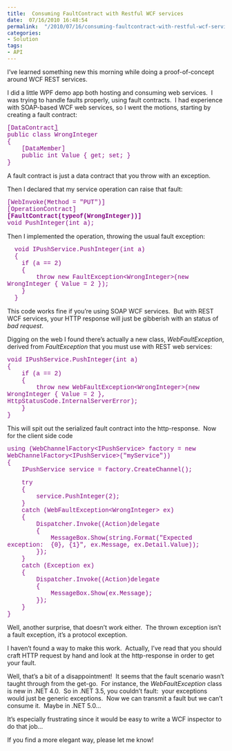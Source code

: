 ```yaml
---
title:  Consuming FaultContract with Restful WCF services
date:  07/16/2010 16:48:54
permalink:  "/2010/07/16/consuming-faultcontract-with-restful-wcf-services/"
categories:
- Solution
tags:
- API
---
```

<p>I’ve learned something new this morning while doing a proof-of-concept around WCF REST services.</p>  <p>I did a little WPF demo app both hosting and consuming web services.&#160; I was trying to handle faults properly, using fault contracts.&#160; I had experience with SOAP-based WCF web services, so I went the motions, starting by creating a fault contract:</p>  <p><font color="#800080" face="Courier New">[DataContract</font><a href="http://psp.com/Services/Faults&quot;)]"><font color="#800080" face="Courier New">]</font></a><font color="#800080" face="Courier New">     <br />public class WrongInteger       <br />{       <br />&#160;&#160;&#160; [DataMember]       <br />&#160;&#160;&#160; public int Value { get; set; }       <br />}</font></p>  <p>A fault contract is just a data contract that you throw with an exception.</p>  <p>Then I declared that my service operation can raise that fault:</p>  <p><font color="#800080" face="Courier New">[WebInvoke(Method = &quot;PUT&quot;)]      <br />[OperationContract]       <br /><strong>[FaultContract(typeof(WrongInteger))]</strong>       <br />void PushInteger(int a); </font></p>  <p>Then I implemented the operation, throwing the usual fault exception:</p>  <p><font color="#800080" face="Courier New">&#160; void IPushService.PushInteger(int a)      <br />&#160; {       <br />&#160;&#160;&#160; if (a == 2)       <br />&#160;&#160;&#160; {       <br />&#160;&#160;&#160;&#160;&#160;&#160;&#160; throw new FaultException&lt;WrongInteger&gt;(new WrongInteger { Value = 2 });       <br />&#160;&#160;&#160; }       <br />&#160; }</font></p>  <p>This code works fine if you’re using SOAP WCF services.&#160; But with REST WCF services, your HTTP response will just be gibberish with an status of <em>bad request</em>.</p>  <p>Digging on the web I found there’s actually a new class, <em>WebFaultException</em>, derived from <em>FaultException</em> that you must use with REST web services:</p>  <p><font color="#800080" face="Courier New">void IPushService.PushInteger(int a)      <br />{       <br />&#160;&#160;&#160; if (a == 2)       <br />&#160;&#160;&#160; {       <br />&#160;&#160;&#160;&#160;&#160;&#160;&#160; throw new WebFaultException&lt;WrongInteger&gt;(new WrongInteger { Value = 2 }, HttpStatusCode.InternalServerError);       <br />&#160;&#160;&#160; }       <br />}</font></p>  <p>This will spit out the serialized fault contract into the http-response.&#160; Now for the client side code</p>  <p><font color="#800080" face="Courier New">using (WebChannelFactory&lt;IPushService&gt; factory = new WebChannelFactory&lt;IPushService&gt;(&quot;myService&quot;))      <br />{       <br />&#160;&#160;&#160; IPushService service = factory.CreateChannel(); </font></p>  <p><font color="#800080" face="Courier New">&#160;&#160;&#160; try      <br />&#160;&#160;&#160; {       <br />&#160;&#160;&#160;&#160;&#160;&#160;&#160; service.PushInteger(2);       <br />&#160;&#160;&#160; }       <br />&#160;&#160;&#160; catch (WebFaultException&lt;WrongInteger&gt; ex)       <br />&#160;&#160;&#160; {       <br />&#160;&#160;&#160;&#160;&#160;&#160;&#160; Dispatcher.Invoke((Action)delegate       <br />&#160;&#160;&#160;&#160;&#160;&#160;&#160; {       <br />&#160;&#160;&#160;&#160;&#160;&#160;&#160;&#160;&#160;&#160;&#160; MessageBox.Show(string.Format(&quot;Expected exception:&#160; {0}, {1}&quot;, ex.Message, ex.Detail.Value));       <br />&#160;&#160;&#160;&#160;&#160;&#160;&#160; });       <br />&#160;&#160;&#160; }       <br />&#160;&#160;&#160; catch (Exception ex)       <br />&#160;&#160;&#160; {       <br />&#160;&#160;&#160;&#160;&#160;&#160;&#160; Dispatcher.Invoke((Action)delegate       <br />&#160;&#160;&#160;&#160;&#160;&#160;&#160; {       <br />&#160;&#160;&#160;&#160;&#160;&#160;&#160;&#160;&#160;&#160;&#160; MessageBox.Show(ex.Message);       <br />&#160;&#160;&#160;&#160;&#160;&#160;&#160; });       <br />&#160;&#160;&#160; }       <br />}</font></p>  <p>Well, another surprise, that doesn’t work either.&#160; The thrown exception isn’t a fault exception, it’s a protocol exception.</p>  <p>I haven’t found a way to make this work.&#160; Actually, I’ve read that you should craft HTTP request by hand and look at the http-response in order to get your fault.</p>  <p>Well, that’s a bit of a disappointment!&#160; It seems that the fault scenario wasn’t taught through from the get-go.&#160; For instance, the <em>WebFaultException</em> class is new in .NET 4.0.&#160; So in .NET 3.5, you couldn’t fault:&#160; your exceptions would just be generic exceptions.&#160; Now we can transmit a fault but we can’t consume it.&#160; Maybe in .NET 5.0…</p>  <p>It’s especially frustrating since it would be easy to write a WCF inspector to do that job…</p>  <p>If you find a more elegant way, please let me know!</p>
